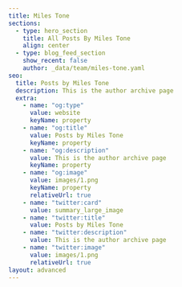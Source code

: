 ```yaml
---
title: Miles Tone
sections:
  - type: hero_section
    title: All Posts By Miles Tone
    align: center
  - type: blog_feed_section
    show_recent: false
    author: _data/team/miles-tone.yaml
seo:
  title: Posts by Miles Tone
  description: This is the author archive page
  extra:
    - name: "og:type"
      value: website
      keyName: property
    - name: "og:title"
      value: Posts by Miles Tone
      keyName: property
    - name: "og:description"
      value: This is the author archive page
      keyName: property
    - name: "og:image"
      value: images/1.png
      keyName: property
      relativeUrl: true
    - name: "twitter:card"
      value: summary_large_image
    - name: "twitter:title"
      value: Posts by Miles Tone
    - name: "twitter:description"
      value: This is the author archive page
    - name: "twitter:image"
      value: images/1.png
      relativeUrl: true
layout: advanced
---
```

